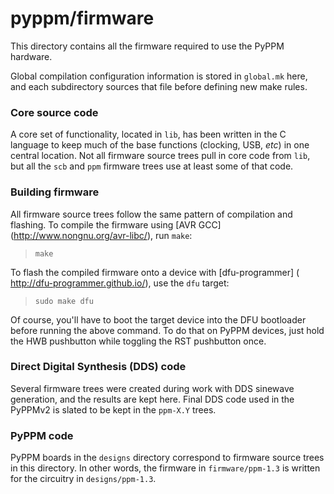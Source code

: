 # pyppm/firmware

This directory contains all the firmware required to use the PyPPM hardware.

Global compilation configuration information is stored in `global.mk` here,
and each subdirectory sources that file before defining new make rules.

### Core source code

A core set of functionality, located in `lib`, has been written in the C
language to keep much of the base functions (clocking, USB, _etc_) in one
central location. Not all firmware source trees pull in core code from `lib`,
but all the `scb` and `ppm` firmware trees use at least some of that code.

### Building firmware

All firmware source trees follow the same pattern of compilation and flashing.
To compile the firmware using [AVR GCC] (http://www.nongnu.org/avr-libc/), run
`make`:

> `make`

To flash the compiled firmware onto a device with [dfu-programmer] (
http://dfu-programmer.github.io/), use the `dfu` target:

> `sudo make dfu`

Of course, you'll have to boot the target device into the DFU bootloader before
running the above command. To do that on PyPPM devices, just hold the HWB
pushbutton while toggling the RST pushbutton once.

### Direct Digital Synthesis (DDS) code

Several firmware trees were created during work with DDS sinewave generation,
and the results are kept here. Final DDS code used in the PyPPMv2 is slated
to be kept in the `ppm-X.Y` trees.

### PyPPM code

PyPPM boards in the `designs` directory correspond to firmware source trees in
this directory. In other words, the firmware in `firmware/ppm-1.3` is written
for the circuitry in `designs/ppm-1.3`.

